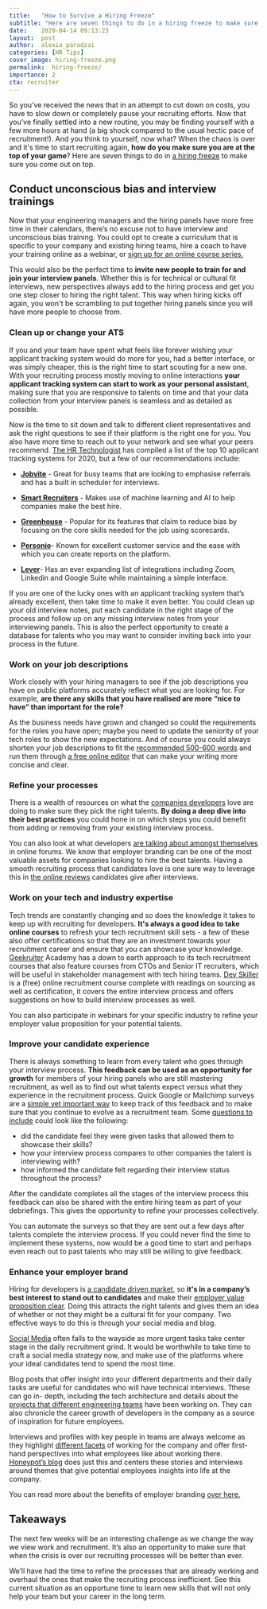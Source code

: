 ```yaml
---
title:   "How to Survive a Hiring Freeze"
subtitle: "Here are seven things to do in a hiring freeze to make sure you come out on top."
date:    2020-04-14 09:13:23
layout:  post
author:  alexia_paradzai
categories: [HR Tips]
cover_image: hiring-freeze.png
permalink:  hiring-freeze/
importance: 2
cta: recruiter
---
```


So you’ve received the news that in an attempt to cut down on costs, you have to slow down or completely pause your recruiting efforts. Now that you’ve finally settled into a new routine, you may be finding yourself with a few more hours at hand (a big shock compared to the usual hectic pace of recruitment!). And you think to yourself, now what? When the chaos is over and it's time to start recruiting again, **how do you make sure you are at the top of your game**? Here are seven things to do in [a hiring freeze](https://candor.co/hiring-freezes/) to make sure you come out on top. 

<!--more--> 

## Conduct unconscious bias and interview trainings

Now that your engineering managers and the hiring panels have more free time in their calendars, there’s no excuse not to have interview and unconscious bias training. You could opt to create a curriculum that is specific to your company and existing hiring teams, hire a coach to have your training online as a webinar, or [sign up for an online course series.](https://www.themuse.com/advice/9-free-online-classes-for-managers-diversity-inclusion)

This would also be the perfect time to **invite new people to train for and join your interview panels**. Whether this is for technical or cultural fit interviews, new perspectives always add to the hiring process and get you one step closer to hiring the right talent. This way when hiring kicks off again, you won't be scrambling to put together hiring panels since you will have more people to choose from. 


### Clean up or change your ATS

If you and your team have spent what feels like forever wishing your applicant tracking system would do more for you, had a better interface, or was simply cheaper, this is the right time to start scouting for a new one. With your recruiting process mostly moving to online interactions **your applicant tracking system can start to work as your personal assistant**, making sure that you are responsive to talents on time and that your data collection from your interview panels is seamless and as detailed as possible.

Now is the time to sit down and talk to different client representatives and ask the right questions to see if their platform is the right one for you. You also have more time to reach out to your network and see what your peers recommend.  [The HR Technologist](https://www.hrtechnologist.com/articles/recruitment-onboarding/top-applicant-tracking-systems/) has compiled a list of the top 10 applicant tracking systems for 2020, but a few of our recommendations include: 


- **[Jobvite](https://www.jobvite.com/)** - Great for busy teams that are looking to emphasise referrals and has a built in scheduler for interviews. 

- **[Smart Recruiters](https://venturebeat.com/2019/05/29/smartrecruiters-raises-50-million-to-help-companies-hire-the-best-talent/)** - Makes use of machine learning and AI to help companies make the best hire. 

- **[Greenhouse](https://www.greenhouse.io/)** - Popular for its features that claim to reduce bias by focusing on the core skills needed for the job using scorecards.

- **[Personio](https://www.personio.com/)**- Known for excellent customer service and the ease with which you can create reports on the platform.

- **[Lever](https://www.lever.co/)**- Has an ever expanding list of integrations including Zoom, Linkedin and Google Suite while maintaining a simple interface.


If you are one of the lucky ones with an applicant tracking system that’s already excellent, then take time to make it even better. You could clean up your old interview notes, put each candidate in the right stage of the process and follow up on any missing interview notes from your interviewing panels. This is also the perfect opportunity to create a database for talents who you may want to consider inviting back into your process in the future. 


### Work on your job descriptions

Work closely with your hiring managers to see if the job descriptions you have on public platforms accurately reflect what you are looking for. For example, **are there any skills that you have realised are more “nice to have” than important for the role?**

As the business needs have grown and changed so could the requirements for the roles you have open; maybe you need to update the seniority of your tech roles to show the new expectations. And of course you could always shorten your job descriptions to fit the [recommended 500-600 words](https://theundercoverrecruiter.com/tips-writing-job-descriptions/) and run them through [a free online editor](http://www.hemingwayapp.com/) that can make your writing more concise and clear.


### Refine your processes 

There is a wealth of resources on what the [companies developers](https://theundercoverrecruiter.com/tips-writing-job-descriptions/) love are doing to make sure they pick the right talents. **By doing a deep dive into their best practices** you could hone in on which steps you could benefit from adding or removing from your existing interview process.

You can also look at what developers [are talking about amongst themselves](https://www.reddit.com/r/recruitinghell/) in online forums. We know that employer branding can be one of the most valuable assets for companies looking to hire the best talents. Having a smooth recruiting process that candidates love is one sure way to leverage this in [the online reviews](https://www.softwareadvice.com/resources/job-seekers-use-glassdoor-reviews/) candidates give after interviews. 


### Work on your tech and industry expertise

Tech trends are constantly changing and so does the knowledge it takes to keep up with recruiting for developers. **It's always a good idea to take online courses** to refresh your tech recruitment skill sets - a few of these also offer certifications so that they are an investment towards your recruitment career and ensure that you can showcase your knowledge. [Geekruiter](https://geekruiter.com/academy/) Academy has a down to earth approach to its tech recruitment courses that also feature courses from CTOs and Senior IT recruiters, which will be useful in stakeholder management with tech hiring teams. [Dev Skiller](https://devskiller.com/devskiller-tech-recruitment-certification-course/) is a (free) online recruitment course complete with readings on sourcing as well as certification, it covers the entire interview process and offers suggestions on how to build interview processes as well. 

You can also participate in webinars for your specific industry to refine your employer value proposition for your potential talents. 

### Improve your candidate experience

There is always something to learn from every talent who goes through your interview process. **This feedback can be used as an opportunity for growth** for members of your hiring panels who are still mastering recruitment, as well as to find out what talents expect versus what they experience in the recruitment process. Quick Google or Mailchimp surveys are a [simple yet important way](https://www.talentlyft.com/en/resources/recruitment-satisfaction-survey-questions) to keep track of this feedback and to make sure that you continue to evolve as a recruitment team. Some [questions to include](https://resources.workable.com/tutorial/candidate-experience-survey) could look like the following: 

- did the candidate feel they were given tasks that allowed them to showcase their skills?
- how your interview process compares to other companies the talent is interviewing with?
- how informed the candidate felt regarding their interview status throughout the process? 

After the candidate completes all the stages of the interview process this feedback can also be shared with the entire hiring team as part of your debriefings. This gives the opportunity to refine your processes collectively. 

You can automate the surveys so that they are sent out a few days after talents complete the interview process. If you could never find the time to implement these systems, now would be a good time to start and perhaps even reach out to past talents who may still be willing to give feedback. 



### Enhance your employer brand

Hiring for developers is [a candidate driven market](https://www.pagepersonnel.co.uk/our-expertise/finance/candidate-driven-market), so **it's in a company’s best interest to stand out to candidates** and make their [employer value proposition clear](https://www.personio.com/blog/employer-value-proposition/). Doing this attracts the right talents and gives them an idea of whether or not they might be a cultural fit for your company. Two effective ways to do this is through your social media and blog.

[Social Media](https://www.themuse.com/advice/social-media-for-employer-branding) often falls to the wayside as more urgent tasks take center stage in the daily recruitment grind. It would be worthwhile to take time to craft a social media strategy now, and make use of the platforms where your ideal candidates tend to spend the most time. 

Blog posts that offer insight into your different departments and their daily tasks are useful for candidates who will have technical interviews. Tthese can go in- depth, including the tech architecture and details about the [projects that different engineering teams](https://developers.soundcloud.com/blog/) have been working on. They can also chronicle the career growth of developers in the company as a source of inspiration for future employees. 

Interviews and profiles with key people in teams are always welcome as they highlight [different facets](https://jobs.zalando.com/en/culture/?gh_src=4n3gxh1) of working for the company and offer first- hand perspectives into what employees like about working there. [Honeypot’s blog](https://blog.honeypot.io/women-of-honeypot/) does just this and centers these stories and interviews around themes that give potential employees insights into life at the company.

You can read more about the benefits of employer branding [over here.](https://blog.honeypot.io/benefits-of-employer-branding/)


## Takeaways

The next few weeks will be an interesting challenge as we change the way we view work and recruitment. It’s also an opportunity to make sure that when the crisis is over our recruiting processes will be better than ever. 

We’ll have had the time to refine the processes that are already working and overhaul the ones that make the recruiting process inefficient. See this current situation as an opportune time to learn new skills that will not only help your team but your career in the long term. 
